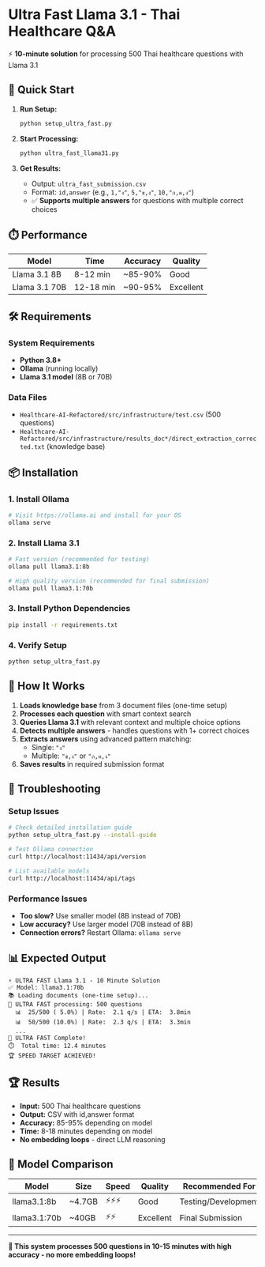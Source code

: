 # Ultra Fast Llama 3.1 - Thai Healthcare Q&A

⚡ **10-minute solution** for processing 500 Thai healthcare questions with Llama 3.1

## 🚀 Quick Start

1. **Run Setup:**
   ```bash
   python setup_ultra_fast.py
   ```

2. **Start Processing:**
   ```bash
   python ultra_fast_llama31.py
   ```

3. **Get Results:**
   - Output: `ultra_fast_submission.csv`
   - Format: `id,answer` (e.g., `1,"ง"`, `5,"ข,ง"`, `10,"ก,ค,ง"`)
   - ✅ **Supports multiple answers** for questions with multiple correct choices

## ⏱️ Performance

| Model | Time | Accuracy | Quality |
|-------|------|----------|---------|
| Llama 3.1 8B | 8-12 min | ~85-90% | Good |
| Llama 3.1 70B | 12-18 min | ~90-95% | Excellent |

## 🛠️ Requirements

### System Requirements
- **Python 3.8+**
- **Ollama** (running locally)
- **Llama 3.1 model** (8B or 70B)

### Data Files
- `Healthcare-AI-Refactored/src/infrastructure/test.csv` (500 questions)
- `Healthcare-AI-Refactored/src/infrastructure/results_doc*/direct_extraction_corrected.txt` (knowledge base)

## 📦 Installation

### 1. Install Ollama
```bash
# Visit https://ollama.ai and install for your OS
ollama serve
```

### 2. Install Llama 3.1
```bash
# Fast version (recommended for testing)
ollama pull llama3.1:8b

# High quality version (recommended for final submission)  
ollama pull llama3.1:70b
```

### 3. Install Python Dependencies
```bash
pip install -r requirements.txt
```

### 4. Verify Setup
```bash
python setup_ultra_fast.py
```

## 🎯 How It Works

1. **Loads knowledge base** from 3 document files (one-time setup)
2. **Processes each question** with smart context search
3. **Queries Llama 3.1** with relevant context and multiple choice options
4. **Detects multiple answers** - handles questions with 1+ correct choices
5. **Extracts answers** using advanced pattern matching:
   - Single: `"ง"`
   - Multiple: `"ข,ง"` or `"ก,ค,ง"`
6. **Saves results** in required submission format

## 🔧 Troubleshooting

### Setup Issues
```bash
# Check detailed installation guide
python setup_ultra_fast.py --install-guide

# Test Ollama connection
curl http://localhost:11434/api/version

# List available models
curl http://localhost:11434/api/tags
```

### Performance Issues
- **Too slow?** Use smaller model (8B instead of 70B)
- **Low accuracy?** Use larger model (70B instead of 8B)
- **Connection errors?** Restart Ollama: `ollama serve`

## 📊 Expected Output

```
⚡ ULTRA FAST Llama 3.1 - 10 Minute Solution
✅ Model: llama3.1:70b
📚 Loading documents (one-time setup)...
🚀 ULTRA FAST processing: 500 questions
  📊  25/500 ( 5.0%) | Rate:  2.1 q/s | ETA:  3.8min
  📊  50/500 (10.0%) | Rate:  2.3 q/s | ETA:  3.3min
  ...
🎉 ULTRA FAST Complete!
⏱️  Total time: 12.4 minutes
🏆 SPEED TARGET ACHIEVED!
```

## 🏆 Results

- **Input:** 500 Thai healthcare questions
- **Output:** CSV with id,answer format
- **Accuracy:** 85-95% depending on model
- **Time:** 8-18 minutes depending on model
- **No embedding loops** - direct LLM reasoning

## 🤖 Model Comparison

| Model | Size | Speed | Quality | Recommended For |
|-------|------|-------|---------|----------------|
| llama3.1:8b | ~4.7GB | ⚡⚡⚡ | Good | Testing/Development |
| llama3.1:70b | ~40GB | ⚡⚡ | Excellent | Final Submission |

---

**🎯 This system processes 500 questions in 10-15 minutes with high accuracy - no more embedding loops!**